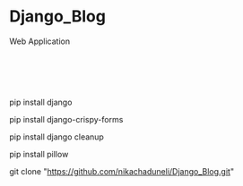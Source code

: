 # Django_Blog
Web Application

# <br>

pip install django 

pip install django-crispy-forms

pip install django cleanup

pip install pillow

git clone "https://github.com/nikachaduneli/Django_Blog.git"
